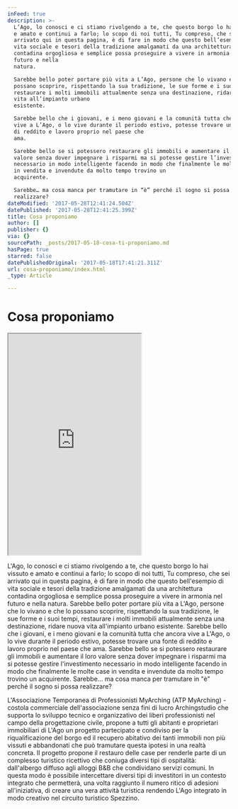 ```yaml
---
inFeed: true
description: >-
  L’Ago, lo conosci e ci stiamo rivolgendo a te, che questo borgo lo hai vissuto
  e amato e continui a farlo; lo scopo di noi tutti, Tu compreso, che sei
  arrivato qui in questa pagina, è di fare in modo che questo bell’esempio di
  vita sociale e tesori della tradizione amalgamati da una architettura
  contadina orgogliosa e semplice possa proseguire a vivere in armonia nel
  futuro e nella
  natura.                                                                                   

  Sarebbe bello poter portare più vita a L’Ago, persone che lo vivano e che lo
  possano scoprire, rispettando la sua tradizione, le sue forme e i suoi tempi,
  restaurare i molti immobili attualmente senza una destinazione, ridare nuova
  vita all’impianto urbano
  esistente.                                                                                                                                     

  Sarebbe bello che i giovani, e i meno giovani e la comunità tutta che ancora
  vive a L’Ago, o lo vive durante il periodo estivo, potesse trovare una fonte
  di reddito e lavoro proprio nel paese che
  ama.                                                                                                                    

  Sarebbe bello se si potessero restaurare gli immobili e aumentare il loro
  valore senza dover impegnare i risparmi ma si potesse gestire l’investimento
  necessario in modo intelligente facendo in modo che finalmente le molte case
  in vendita e invendute da molto tempo trovino un
  acquirente.                                                                                             

  Sarebbe… ma cosa manca per tramutare in “è” perché il sogno si possa
  realizzare?
dateModified: '2017-05-28T12:41:24.504Z'
datePublished: '2017-05-28T12:41:25.399Z'
title: Cosa proponiamo
author: []
publisher: {}
via: {}
sourcePath: _posts/2017-05-18-cosa-ti-proponiamo.md
hasPage: true
starred: false
datePublishedOriginal: '2017-05-18T17:41:21.311Z'
url: cosa-proponiamo/index.html
_type: Article

---
```

# Cosa proponiamo

<iframe src="https://the-grid.github.io/ed-userhtml/?g=eJwljTEOwyAMAL-CeECcDmmkKmTq2ClD9wBOQYJSGSOrvy9KxxvubokH7RmVRM_B6Ok6ahUwvgJ3GDtUckYH5k-9AYjI8C2Nm8XBlQyYLXpo0_Oyzff68KLVmbOFPJLR3d9TKnK0lKojxPe6wP-4_gC8tCmX" height="500" style=""></iframe>

L'Ago, lo conosci e ci stiamo rivolgendo a te, che questo borgo lo hai vissuto e amato e continui a farlo; lo scopo di noi tutti, Tu compreso, che sei arrivato qui in questa pagina, è di fare in modo che questo bell'esempio di vita sociale e tesori della tradizione amalgamati da una architettura contadina orgogliosa e semplice possa proseguire a vivere in armonia nel futuro e nella natura. 
Sarebbe bello poter portare più vita a L'Ago, persone che lo vivano e che lo possano scoprire, rispettando la sua tradizione, le sue forme e i suoi tempi, restaurare i molti immobili attualmente senza una destinazione, ridare nuova vita all'impianto urbano esistente. 
Sarebbe bello che i giovani, e i meno giovani e la comunità tutta che ancora vive a L'Ago, o lo vive durante il periodo estivo, potesse trovare una fonte di reddito e lavoro proprio nel paese che ama. 
Sarebbe bello se si potessero restaurare gli immobili e aumentare il loro valore senza dover impegnare i risparmi ma si potesse gestire l'investimento necessario in modo intelligente facendo in modo che finalmente le molte case in vendita e invendute da molto tempo trovino un acquirente. 
Sarebbe... ma cosa manca per tramutare in "è" perché il sogno si possa realizzare?

L'Associazione Temporanea di Professionisti MyArching (ATP MyArching) - costola commerciale dell'associazione senza fini di lucro Archingstudio che supporta lo sviluppo tecnico e organizzativo dei liberi professionisti nel campo della progettazione civile, propone a tutti gli abitanti e proprietari immobiliari di L'Ago un progetto partecipato e condiviso per la riqualificazione del borgo ed il recupero abitativo dei tanti immobili non più vissuti e abbandonati che può tramutare questa ipotesi in una realtà concreta. 
Il progetto propone il restauro delle case per renderle parte di un complesso turistico ricettivo che coniuga diversi tipi di ospitalità: dall'albergo diffuso agli alloggi B&B che condividano servizi comuni. In questa modo è possibile intercettare diversi tipi di investitori in un contesto integrato che permetterà, una volta raggiunto il numero ritico di adesioni all'iniziativa, di creare una vera attività turistica rendendo L'Ago integrato in modo creativo nel circuito turistico Spezzino.